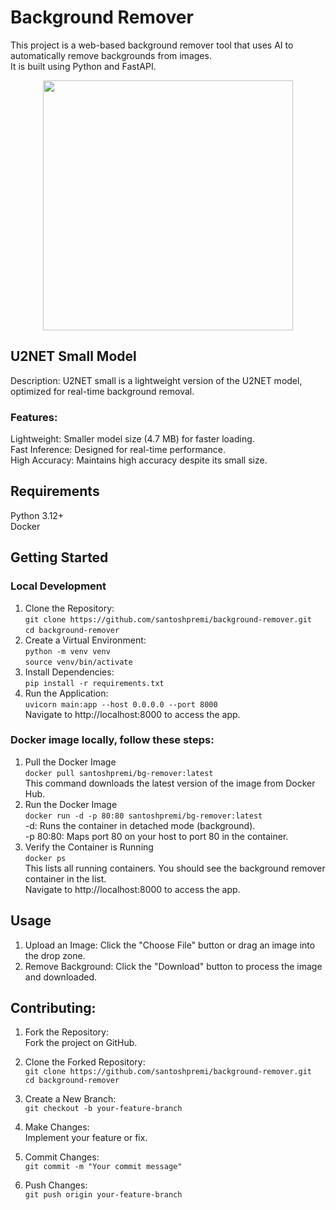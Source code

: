 # Background Remover


This project is a web-based background remover tool that uses AI to automatically remove backgrounds from images. <br/>It is built using Python and FastAPI.

<p align="center">
  <img width="400" height="400" src="https://i.imghippo.com/files/Are1318gcQ.png">
</p>

## U2NET Small Model
Description: U2NET small is a lightweight version of the U2NET model, optimized for real-time background removal.
### Features: 
Lightweight: Smaller model size (4.7 MB) for faster loading. <br/>
Fast Inference: Designed for real-time performance. <br/>
High Accuracy: Maintains high accuracy despite its small size.

## Requirements
Python 3.12+ <br/>
Docker

## Getting Started
### Local Development
1. Clone the Repository:  <br/> 
   `git clone https://github.com/santoshpremi/background-remover.git `  <br/> 
    `cd background-remover`
2. Create a Virtual Environment: <br/>
`python -m venv venv`<br/>
`source venv/bin/activate`
3. Install Dependencies: <br/>
`pip install -r requirements.txt`
4. Run the Application: <br/>
`uvicorn main:app --host 0.0.0.0 --port 8000` <br/>
Navigate to http://localhost:8000 to access the app.

### Docker image locally, follow these steps:
1. Pull the Docker Image  <br/> 
`docker pull santoshpremi/bg-remover:latest`  <br/> 
This command downloads the latest version of the image from Docker Hub.
2. Run the Docker Image  <br/> 
`docker run -d -p 80:80 santoshpremi/bg-remover:latest`  <br/> 
-d: Runs the container in detached mode (background).  <br/> 
-p 80:80: Maps port 80 on your host to port 80 in the container.
3. Verify the Container is Running  <br/> 
`docker ps`  <br/> 
This lists all running containers. You should see the background remover container in the list. <br/>
Navigate to http://localhost:8000 to access the app.


## Usage
1. Upload an Image: Click the "Choose File" button or drag an image into the drop zone. <br/>
2. Remove Background: Click the "Download" button to process the image and downloaded.
## Contributing:
1. Fork the Repository:  <br/>
 Fork the project on GitHub.
2. Clone the Forked Repository: <br/>
   `git clone https://github.com/santoshpremi/background-remover.git `  <br/> 
    `cd background-remover`
3. Create a New Branch:  <br/> 
`git checkout -b your-feature-branch`

5. Make Changes:  <br/> 
Implement your feature or fix.

6. Commit Changes: <br/> 
`git commit -m "Your commit message"`
6. Push Changes:  <br/> 
`git push origin your-feature-branch`



